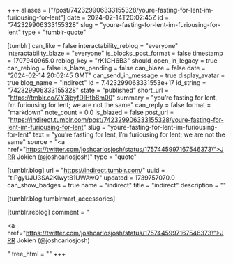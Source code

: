 +++
aliases = ["/post/742329906333155328/youre-fasting-for-lent-im-furiousing-for-lent"]
date = 2024-02-14T20:02:45Z
id = "742329906333155328"
slug = "youre-fasting-for-lent-im-furiousing-for-lent"
type = "tumblr-quote"

[tumblr]
can_like = false
interactability_reblog = "everyone"
interactability_blaze = "everyone"
is_blocks_post_format = false
timestamp = 1707940965.0
reblog_key = "rK1CH6B3"
should_open_in_legacy = true
can_reblog = false
is_blaze_pending = false
can_blaze = false
date = "2024-02-14 20:02:45 GMT"
can_send_in_message = true
display_avatar = true
blog_name = "indirect"
id = 7.423299063331553e+17
id_string = "742329906333155328"
state = "published"
short_url = "https://tmblr.co/ZY3jbyfDIHtb8m00"
summary = "you’re fasting for lent, I’m furiousing for lent; we are not the same"
can_reply = false
format = "markdown"
note_count = 0.0
is_blazed = false
post_url = "https://indirect.tumblr.com/post/742329906333155328/youre-fasting-for-lent-im-furiousing-for-lent"
slug = "youre-fasting-for-lent-im-furiousing-for-lent"
text = "you&rsquo;re fasting for lent, I&rsquo;m furiousing for lent; we are not the same"
source = "<a href=\"https://twitter.com/joshcarlosjosh/status/1757445997167546373\">JRR Jokien (@joshcarlosjosh)</a>"
type = "quote"

[tumblr.blog]
url = "https://indirect.tumblr.com/"
uuid = "t:PgyUJU3SA2Klwyt81UWAwQ"
updated = 1739757070.0
can_show_badges = true
name = "indirect"
title = "indirect"
description = ""

[tumblr.blog.tumblrmart_accessories]

[tumblr.reblog]
comment = "<p><a href=\"https://twitter.com/joshcarlosjosh/status/1757445997167546373\">JRR Jokien (@joshcarlosjosh)</a></p>"
tree_html = ""
+++
